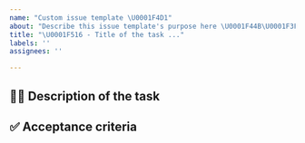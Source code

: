```yaml
---
name: "Custom issue template \U0001F4D1"
about: "Describe this issue template's purpose here \U0001F44B\U0001F3FC"
title: "\U0001F516 - Title of the task ..."
labels: ''
assignees: ''

---
```


## ✍🏼 Description of the task

<!--
Explain here why the repository needs this change, explain the US with your own words.
In case of a technical user story, this is more than mandatory.
-->

## ✅ Acceptance criteria

<!-- Explain here what needs to be done to validate this task -->

<!-- ⚠️ Do not forget to link the pull request to the ticket ⚠️ -->

<!-- ℹ️ You can add the usual customer tags to indicate where the task is located -->
